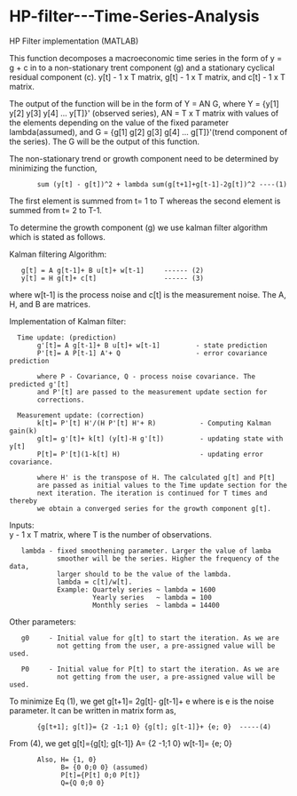 # HP-filter---Time-Series-Analysis
HP Filter implementation (MATLAB)

   This function decomposes a macroeconomic time series in the form of y = g + c in to a
 non-stationary trent component (g) and a stationary cyclical residual
 component (c). 
   y[t] - 1 x T matrix, g[t] - 1 x T matrix, and c[t] - 1 x T matrix.

   The output of the function will be in the form of 
                              Y = AN G,
 where Y = {y[1] y[2] y[3] y[4] ... y[T]}' (observed series), AN = T x T matrix with values of the
 elements depending on the value of the fixed parameter lambda(assumed), and 
 G = {g[1] g[2] g[3] g[4] ... g[T]}'(trend component of the series). The G
 will be the output of this function.

   The non-stationary trend or growth component need to be determined by
 minimizing the function, 

           sum (y[t] - g[t])^2 + lambda sum(g[t+1]+g[t-1]-2g[t])^2 ----(1)

   The first element is summed from t= 1 to T whereas the second element is
 summed from t= 2 to T-1.
 
   To determine the growth component (g) we use kalman filter algorithm which is stated as follows.
 
   Kalman filtering Algorithm:

       g[t] = A g[t-1]+ B u[t]+ w[t-1]     ------ (2)
       y[t] = H g[t]+ c[t]                 ------ (3)
   where w[t-1] is the process noise and c[t] is the measurement noise.
   The A, H, and B are matrices.

   Implementation of Kalman filter:
       
      Time update: (prediction)
           g'[t]= A g[t-1]+ B u[t]+ w[t-1]         - state prediction
           P'[t]= A P[t-1] A'+ Q                   - error covariance prediction
           
           where P - Covariance, Q - process noise covariance. The predicted g'[t]
           and P'[t] are passed to the measurement update section for
           corrections.

      Measurement update: (correction)
           k[t]= P'[t] H'/(H P'[t] H'+ R)           - Computing Kalman gain(k) 
           g[t]= g'[t]+ k[t] (y[t]-H g'[t])         - updating state with y[t]
           P[t]= P'[t](1-k[t] H)                    - updating error covariance. 

           where H' is the transpose of H. The calculated g[t] and P[t]
           are passed as initial values to the Time update section for the
           next iteration. The iteration is continued for T times and thereby 
           we obtain a converged series for the growth component g[t].

   Inputs:  
       y      - 1 x T matrix, where T is the number of observations.
                    
       lambda - fixed smoothening parameter. Larger the value of lamba
                smoother will be the series. Higher the frequency of the data,
                larger should to be the value of the lambda. 
                lambda = c[t]/w[t].
                Example: Quartely series ~ lambda = 1600
                         Yearly series   ~ lambda = 100
                         Monthly series  ~ lambda = 14400

   Other parameters:
                  
       g0     - Initial value for g[t] to start the iteration. As we are 
                not getting from the user, a pre-assigned value will be used.

       P0     - Initial value for P[t] to start the iteration. As we are 
                not getting from the user, a pre-assigned value will be used.  
       
   To minimize Eq (1), we get g[t+1]= 2g[t]- g[t-1]+ e where is e is the
   noise parameter. It can be written in matrix form as,
           
           {g[t+1]; g[t]}= {2 -1;1 0} {g[t]; g[t-1]}+ {e; 0}  -----(4)
   
   From (4), we get
           g[t]={g[t]; g[t-1]}
           A= {2 -1;1 0}
           w[t-1]= {e; 0}

           Also, H= {1, 0}
                 B= {0 0;0 0} (assumed)
                 P[t]={P[t] 0;0 P[t]}
                 Q={Q 0;0 0}
